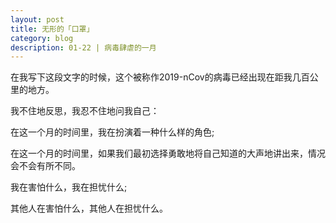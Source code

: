 ```yaml
---
layout: post
title: 无形的「口罩」   
category: blog
description: 01-22 | 病毒肆虐的一月
---
```


在我写下这段文字的时候，这个被称作2019-nCov的病毒已经出现在距我几百公里的地方。

我不住地反思，我忍不住地问我自己：

在这一个月的时间里，我在扮演着一种什么样的角色;

在这一个月的时间里，如果我们最初选择勇敢地将自己知道的大声地讲出来，情况会不会有所不同。

我在害怕什么，我在担忧什么;

其他人在害怕什么，其他人在担忧什么。
